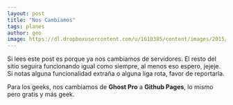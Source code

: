 ```yaml
---
layout: post
title: "Nos Cambiamos"
tags: planes
author: geo
image: https://dl.dropboxusercontent.com/u/1610385/content/images/2015/03/2013-11-17-07-20-46.jpg
---
```


Si lees este post es porque ya nos cambiamos de servidores. El resto del sitio seguira funcionando igual como siempre, al menos eso espero, jejeje. Si notas alguna funcionalidad extraña o alguna liga rota, favor de reportarla.

Para los geeks, nos cambiamos de **Ghost Pro** a **Github Pages**, lo mismo pero gratis y más geek.
